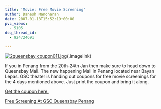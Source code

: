 ```yaml
---
title: 'Movie: Free Movie Screening'
author: Danesh Manoharan
date: 2007-01-18T15:52:19+00:00
pvc_views:
  - 5105
dsq_thread_id:
  - 924724691

---
```

[<img alt="2queensbay_coupon011.jpg" id="image55" src="/techblog/wp-content/uploads/2007/01/2queensbay_coupon011.jpg" />][1]{.imagelink}

If you in Penang from the 20th-24th Jan then make sure to head down to Queensbay Mall. The new happening Mall in Penang located near Bayan Lepas. GSC theater is handing out coupons for free movie screenings for the 4 days mentioned above. Just print the coupon and bring it along.

<a target="_blank" href="http://www.gsc.com.my/version2/offers/img/2queensbay_couponv2_01.jpg">Get the coupon here.</a>

[Free Screening At GSC Queensbay Penang][2]

 [1]: /techblog/wp-content/uploads/2007/01/2queensbay_coupon011.jpg "2queensbay_coupon011.jpg"
 [2]: http://www.gsc.com.my/version2/offers/offers.asp?search=queensbay_coupon